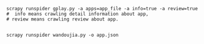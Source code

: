 
    scrapy runspider gplay.py -a apps=app_file -a info=true -a review=true
    #  info means crawling detail information about app, 
    # review means crawling review about app.

    
    scrapy runspider wandoujia.py -o app.json